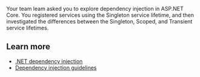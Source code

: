 Your team leam asked you to explore dependency injection in ASP.NET Core. You registered services using the Singleton service lifetime, and then investigated the differences between the Singleton, Scoped, and Transient service lifetimes.

## Learn more

- [.NET dependency injection](/aspnet/core/extensions/dependency-injection?view=aspnetcore-8.0&preserve-view=true)
- [Dependency injection guidelines](/aspnet/core/extensions/dependency-injection-guidelines?view=aspnetcore-8.0&preserve-view=true)